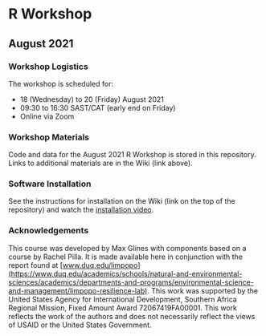 # R Workshop
## August 2021

### Workshop Logistics
The workshop is scheduled for:  
- 18 (Wednesday) to 20 (Friday) August 2021  
- 09:30 to 16:30 SAST/CAT (early end on Friday)  
- Online via Zoom  

### Workshop Materials
Code and data for the August 2021 R Workshop is stored in this repository.  Links to additional materials are in the Wiki (link above).  

### Software Installation
See the instructions for installation on the Wiki (link on the top of the repository) and watch the [installation video](https://youtu.be/8dL-y_1p3Kw).  

### Acknowledgements
This course was developed by Max Glines with components based on a course by Rachel Pilla.  It is made available here in conjunction with the report found at [www.duq.edu/limpopo](https://www.duq.edu/academics/schools/natural-and-environmental-sciences/academics/departments-and-programs/environmental-science-and-management/limpopo-resilience-lab).  This work was supported by the United States Agency for International Development, Southern Africa Regional Mission, Fixed Amount Award 72067419FA00001. This work reflects the work of the authors and does not necessarily reflect the views of USAID or the United States Government.  
